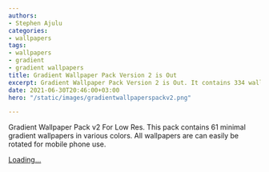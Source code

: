 ```yaml
---
authors:
- Stephen Ajulu
categories:
- wallpapers
tags:
- wallpapers
- gradient
- gradient wallpapers
title: Gradient Wallpaper Pack Version 2 is Out
excerpt: Gradient Wallpaper Pack Version 2 is Out. It contains 334 wallpapers.
date: 2021-06-30T20:46:00+03:00
hero: "/static/images/gradientwallpaperspackv2.png"

---
```

Gradient Wallpaper Pack v2 For Low Res. This pack contains 61 minimal gradient wallpapers in various colors. All wallpapers are can easily be rotated for mobile phone use.


<script src="https://gumroad.com/js/gumroad-embed.js"></script>
<div class="gumroad-product-embed"><a href="https://gumroad.com/l/OFKKu">Loading...</a></div>